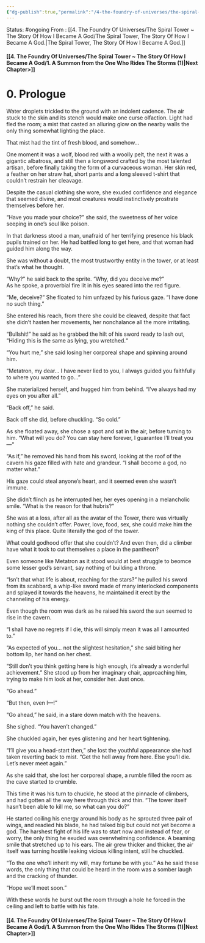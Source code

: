 ```yaml
---
{"dg-publish":true,"permalink":"/4-the-foundry-of-universes/the-spiral-tower-the-story-of-how-i-became-a-god/0-prologue/"}
---
```


Status: #ongoing
From : [[4. The Foundry Of Universes/The Spiral Tower ~ The Story Of How I Became A God/The Spiral Tower, The Story Of How I Became A God.\|The Spiral Tower, The Story Of How I Became A God.]]
#### [[4. The Foundry Of Universes/The Spiral Tower ~ The Story Of How I Became A God/1. A Summon from the One Who Rides The Storms (1)\|Next Chapter>]]
# 0. Prologue

Water droplets trickled to the ground with an indolent cadence. The air stuck to the skin and its stench would make one curse olfaction. Light had fled the room; a mist that casted an alluring glow on the nearby walls the only thing somewhat lighting the place.

That mist had the tint of fresh blood, and somehow…

One moment it was a wolf, blood red with a woolly pelt, the next it was a gigantic albatross, and still then a longsword crafted by the most talented artisan, before finally taking the form of a curvaceous woman. Her skin red, a feather on her straw hat, short pants and a long sleeved t-shirt that couldn’t restrain her cleavage.

Despite the casual clothing she wore, she exuded confidence and elegance that seemed divine, and most creatures would instinctively prostrate themselves before her.

“Have you made your choice?” she said, the sweetness of her voice seeping in one’s soul like poison.

In that darkness stood a man, unafraid of her terrifying presence his black pupils trained on her. He had battled long to get here, and that woman had guided him along the way.

She was without a doubt, the most trustworthy entity in the tower, or at least that’s what he thought.

“Why?” he said back to the sprite. “Why, did you deceive me?”  
As he spoke, a proverbial fire lit in his eyes seared into the red figure.

“Me, deceive?” She floated to him unfazed by his furious gaze. “I have done no such thing.”

She entered his reach, from there she could be cleaved, despite that fact she didn’t hasten her movements, her nonchalance all the more irritating.

“Bullshit!” he said as he grabbed the hilt of his sword ready to lash out, “Hiding this is the same as lying, you wretched.“

“You hurt me,” she said losing her corporeal shape and spinning around him.

“Metatron, my dear… I have never lied to you, I always guided you faithfully to where you wanted to go…”

She materialized herself, and hugged him from behind. “I’ve always had my eyes on you after all.”

“Back off,” he said.

Back off she did, before chuckling. “So cold.”

As she floated away, she chose a spot and sat in the air, before turning to him. “What will you do? You can stay here forever, I guarantee I’ll treat you—“

“As if,” he removed his hand from his sword, looking at the roof of the cavern his gaze filled with hate and grandeur. “I shall become a god, no matter what.”

His gaze could steal anyone’s heart, and it seemed even she wasn’t immune.

She didn’t flinch as he interrupted her, her eyes opening in a melancholic smile. “What is the reason for that hubris?”

She was at a loss, after all as the avatar of the Tower, there was virtually nothing she couldn’t offer. Power, love, food, sex, she could make him the king of this place. Quite literally the god of the tower.

What could godhood offer that she couldn’t? And even then, did a climber have what it took to cut themselves a place in the pantheon?

Even someone like Metatron as it stood would at best struggle to beomce some lesser god’s servant, say nothing of building a throne.

“Isn’t that what life is about, reaching for the stars?” he pulled his sword from its scabbard, a whip-like sword made of many interlocked components and splayed it towards the heavens, he maintained it erect by the channeling of his energy.

Even though the room was dark as he raised his sword the sun seemed to rise in the cavern.

“I shall have no regrets if I die, this will simply mean it was all I amounted to.”

“As expected of you… not the slightest hesitation,” she said biting her bottom lip, her hand on her chest.

“Still don’t you think getting here is high enough, it’s already a wonderful achievement.” She stood up from her imaginary chair, approaching him, trying to make him look at her, consider her. Just once.

“Go ahead.”

“But then, even I—!”

“Go ahead,” he said, in a stare down match with the heavens.

She sighed. “You haven’t changed.”

She chuckled again, her eyes glistening and her heart tightening.

“I’ll give you a head-start then,” she lost the youthful appearance she had taken reverting back to mist. “Get the hell away from here. Else you’ll die. Let’s never meet again.”

As she said that, she lost her corporeal shape, a rumble filled the room as the cave started to crumble.

This time it was his turn to chuckle, he stood at the pinnacle of climbers, and had gotten all the way here through thick and thin. “The tower itself hasn’t been able to kill me, so what can you do?”

He started coiling his energy around his body as he sprouted three pair of wings, and readied his blade, he had talked big but could not yet become a god. The harshest fight of his life was to start now and instead of fear, or worry, the only thing he exuded was overwhelming confidence. A beaming smile that stretched up to his ears. The air grew thicker and thicker, the air itself was turning hostile leaking vicious killing intent, still he chuckled.

“To the one who’ll inherit my will, may fortune be with you.” As he said these words, the only thing that could be heard in the room was a somber laugh and the cracking of thunder.

“Hope we’ll meet soon.”

With these words he burst out the room through a hole he forced in the ceiling and left to battle with his fate.


####  [[4. The Foundry Of Universes/The Spiral Tower ~ The Story Of How I Became A God/1. A Summon from the One Who Rides The Storms (1)\|Next Chapter>]]